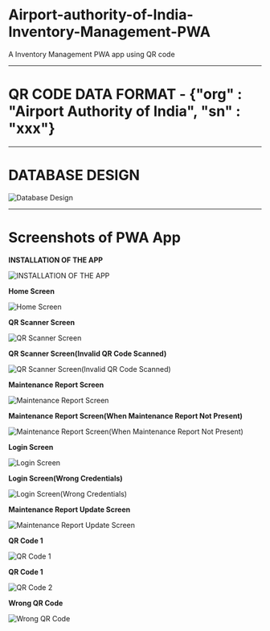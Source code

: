 # Airport-authority-of-India-Inventory-Management-PWA
A Inventory Management PWA app using QR code 


------------

# QR CODE DATA FORMAT - {"org" : "Airport Authority of India", "sn" : "xxx"}

------------

# DATABASE DESIGN

![Database Design](/screenshot/SIH%20AAoI%20(12).jpg)

------------
# Screenshots of PWA App

**INSTALLATION OF THE APP**

![INSTALLATION OF THE APP](/screenshot/SIH%20AAoI.jpg )

**Home Screen**

![Home Screen](/screenshot/SIH%20AAoI%20(1).jpg )

**QR Scanner Screen**

![QR Scanner Screen](/screenshot/SIH%20AAoI%20(2).jpg )

**QR Scanner Screen(Invalid QR Code Scanned)**

![QR Scanner Screen(Invalid QR Code Scanned)](/screenshot/SIH%20AAoI%20(3).jpg)

**Maintenance Report Screen**

![Maintenance Report Screen](/screenshot/SIH%20AAoI%20(4).jpg )

**Maintenance Report Screen(When Maintenance Report Not Present)**

![Maintenance Report Screen(When Maintenance Report Not Present)](/screenshot/SIH%20AAoI%20(5).jpg)

**Login Screen**

![Login Screen](/screenshot/SIH%20AAoI%20(6).jpg)

**Login Screen(Wrong Credentials)**

![Login Screen(Wrong Credentials)](/screenshot/SIH%20AAoI%20(7).jpg)

**Maintenance Report Update Screen**

![Maintenance Report Update Screen](/screenshot/SIH%20AAoI%20(8).jpg)

**QR Code 1**

![QR Code 1](/screenshot/SIH%20AAoI%20(9).jpg)

**QR Code 1**

![QR Code 2](/screenshot/SIH%20AAoI%20(10).jpg)

**Wrong QR Code**

![Wrong QR Code](/screenshot/SIH%20AAoI%20(11).jpg)

